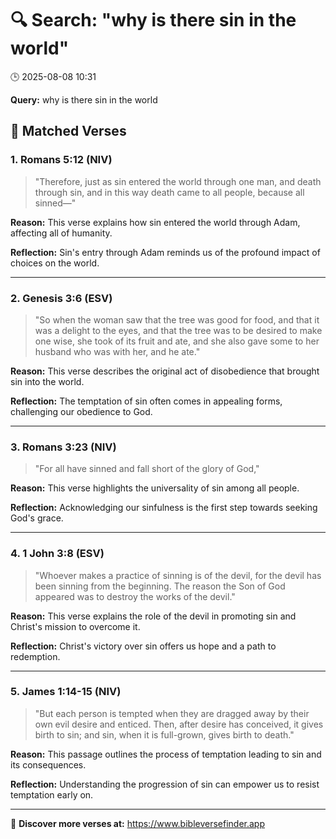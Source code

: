 # 🔍 Search: "why is there sin in the world"
🕒 2025-08-08 10:31

**Query:** why is there sin in the world

## 📖 Matched Verses

### 1. Romans 5:12 (NIV)
> "Therefore, just as sin entered the world through one man, and death through sin, and in this way death came to all people, because all sinned—"

**Reason:** This verse explains how sin entered the world through Adam, affecting all of humanity.

**Reflection:** Sin's entry through Adam reminds us of the profound impact of choices on the world.

---

### 2. Genesis 3:6 (ESV)
> "So when the woman saw that the tree was good for food, and that it was a delight to the eyes, and that the tree was to be desired to make one wise, she took of its fruit and ate, and she also gave some to her husband who was with her, and he ate."

**Reason:** This verse describes the original act of disobedience that brought sin into the world.

**Reflection:** The temptation of sin often comes in appealing forms, challenging our obedience to God.

---

### 3. Romans 3:23 (NIV)
> "For all have sinned and fall short of the glory of God,"

**Reason:** This verse highlights the universality of sin among all people.

**Reflection:** Acknowledging our sinfulness is the first step towards seeking God's grace.

---

### 4. 1 John 3:8 (ESV)
> "Whoever makes a practice of sinning is of the devil, for the devil has been sinning from the beginning. The reason the Son of God appeared was to destroy the works of the devil."

**Reason:** This verse explains the role of the devil in promoting sin and Christ's mission to overcome it.

**Reflection:** Christ's victory over sin offers us hope and a path to redemption.

---

### 5. James 1:14-15 (NIV)
> "But each person is tempted when they are dragged away by their own evil desire and enticed. Then, after desire has conceived, it gives birth to sin; and sin, when it is full-grown, gives birth to death."

**Reason:** This passage outlines the process of temptation leading to sin and its consequences.

**Reflection:** Understanding the progression of sin can empower us to resist temptation early on.

---

🔗 **Discover more verses at:** https://www.bibleversefinder.app
